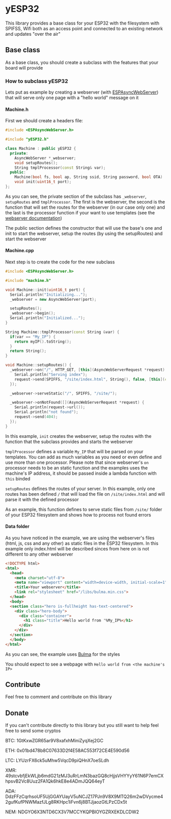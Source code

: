 # yESP32
This library provides a base class for your ESP32 with the filesystem with SPIFSS, Wifi both as an access point and connected to an existing network and updates "over the air"

## Base class
As a base class, you should create a subclass with the features that your board will provide

### How to subclass yESP32
Lets put as example by creating a webserver (with [ESPAsyncWebServer](https://github.com/me-no-dev/ESPAsyncWebServer)) that will serve only one page with a "hello world" message on it

#### Machine.h
First we should create a headers file:
```cpp {.line-numbers}
#include <ESPAsyncWebServer.h>

#include "yESP32.h"

class Machine : public yESP32 {
  private:
    AsyncWebServer *_webserver;
    void setupRoutes();
    String tmplProcessor(const String& var);
  public:
    Machine(bool fs, bool ap, String ssid, String password, bool OTA) : yESP32(fs, ap, ssid, password, OTA) {}
    void init(uint16_t port);
};

```
As you can see, the private section of the subclass has `_webserver`, `setupRoutes` and `tmplProcessor`. The first is the webserver, the second is the function that will set the routes for the webserver (in our case only one) and the last is the processor function if your want to use templates (see the [webserver documentation](https://github.com/me-no-dev/ESPAsyncWebServer#respond-with-content-using-a-callback-containing-templates))

The public section defines the constructor that will use the base's one and init to start the webserver, setup the routes (by using the setupRoutes) and start the webserver

#### Machine.cpp
Next step is to create the code for the new subclass
```cpp {.line-numbers}
#include <ESPAsyncWebServer.h>

#include "machine.h"

void Machine::init(uint16_t port) {
  Serial.println("Initializing...");
  _webserver = new AsyncWebServer(port);

  setupRoutes();
  _webserver->begin();
  Serial.println("Initialized...");
}

String Machine::tmplProcessor(const String &var) {
  if(var == "My_IP") {
    return myIP().toString();
  }
  return String();
}

void Machine::setupRoutes() {
  _webserver->on("/", HTTP_GET, [this](AsyncWebServerRequest *request) {
    Serial.println("Serving index");
    request->send(SPIFFS, "/site/index.html", String(), false, [this](const String &var) { return this->tmplProcessor(var); });
  });

  _webserver->serveStatic("/", SPIFFS, "/site/");

  _webserver->onNotFound([](AsyncWebServerRequest *request) {
    Serial.println(request->url());
    Serial.println("not found");
    request->send(404);
  });
}
```
In this example, `init` creates the webserver, setup the routes with the function that the subclass provides and starts the webserver

`tmplProcessor` defines a variable `My_IP` that will be parsed on your templates. You can add as much variables as you need or even define and use more than one processor. Please note that since webserver's `on` processor needs to be an static function and the examples uses the machine's IP address, it should be passed inside a lambda function with `this` binded

`setupRoutes` defines the routes of your server. In this example, only one routes has been defined `/` that will load the file on `/site/index.html` and will parse it with the defined processor

As an example, this function defines to serve static files from `/site/` folder of your ESP32 filesystem and shows how to process not found errors

#### Data folder
As you have noticed in the example, we are using the webserver's files (html, js, css and any other) as static files in the ESP32 filesystem. In this example only index.html will be described sinces from here on is not different to any other webserver
```html {.line-numbers}
<!DOCTYPE html>
<html>
  <head>
    <meta charset="utf-8">
    <meta name="viewport" content="width=device-width, initial-scale=1">
    <title>Your webserver</title>
    <link rel="stylesheet" href="/libs/bulma.min.css">
  </head>
  <body>
  <section class="hero is-fullheight has-text-centered">
    <div class="hero-body">
      <div class="container">
        <h1 class="title">Hello world from '%My_IP%</h1>
      </div>
    </div>
  </section>
  </body>
</html>
```
As you can see, the example uses [Bulma](https://bulma.io/) for the styles

You should expect to see a webpage with `Hello world from <the machine's IP>`

## Contribute
Feel free to comment and contribute on this library

## Donate
If you can't contribute directly to this library but you still want to help feel free to send some cryptos

BTC: 1GtKxwZGR65ar9V8xafxhMiniZyqXej2GC

ETH: 0x01bd478b8C07633D2f4E58AC553f72CE4E590d56

LTC: LYUzrFX6ck5uMhw5VqcD9piQHnX7oeSLdh

XMR: 49stcvbfjEkWLjb6mdG21zMJ3uRrLmN3bazGQ8cHjjsVHYYyY61N6P7emCXhpsvB2Vc8Uuz2FA1Qk6hkE8e4ADmJQQ64eyT

ADA: DdzFFzCqrhsoUF5UjGGAYUayV5uNCJZ17PJn9V8X9MTQ26m2wDVycme42gufKufPNWMazfJLg8RKHpc1iFvn6j8BTJjaozGtLPzCDx5t

NEM: NDGYO6X3NTD6CX3V7MCCYKQPBIOYGZRXEKDLCDW2